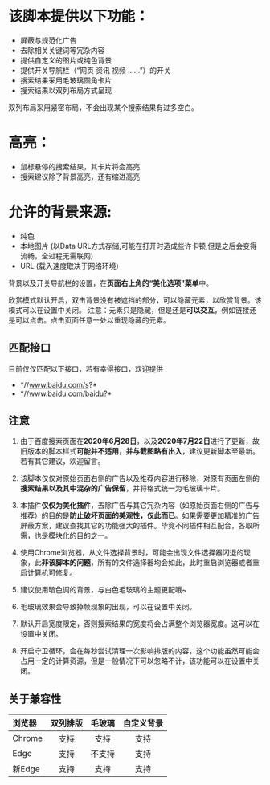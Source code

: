 # 该脚本提供以下功能：

- 屏蔽与规范化广告
- 去除相关关键词等冗杂内容
- 提供自定义的图片或纯色背景
- 提供开关导航栏（“网页 资讯 视频 ……”）的开关
- 搜索结果采用毛玻璃圆角卡片
- 搜索结果以双列布局方式呈现

双列布局采用紧密布局，不会出现某个搜索结果有过多空白。

# 高亮：

- 鼠标悬停的搜索结果，其卡片将会高亮
- 搜索建议除了背景高亮，还有缩进高亮

# 允许的背景来源:

- 纯色
- 本地图片 (以Data URL方式存储,可能在打开时造成些许卡顿,但是之后会变得流畅，全过程无需联网)
- URL (载入速度取决于网络环境)

背景以及开关导航栏的设置，在**页面右上角的“美化选项”菜单**中。

欣赏模式默认开启，双击背景没有被遮挡的部分，可以隐藏元素，以欣赏背景。该模式可以在设置中关闭。
注意：元素只是隐藏，但是还是**可以交互**，例如链接还是可以点击。点击页面任意一处以重现隐藏的元素。

## 匹配接口

目前仅仅匹配以下接口，若有幸得接口，欢迎提供

- \*//www.baidu.com/s?*
- \*//www.baidu.com/baidu?*

## 注意

1. 由于百度搜索页面在**2020年6月28日**，以及**2020年7月22日**进行了更新，故旧版本的脚本样式**可能并不适用，并与截图略有出入**，建议更新脚本至最新。若有其它建议，欢迎留言。

2. 该脚本仅仅对原始页面右侧的广告以及推荐内容进行移除，对原有页面左侧的**搜索结果以及其中混杂的广告保留**，并将格式统一为毛玻璃卡片。

3. 本插件**仅仅为美化插件**，去除广告与其它冗杂内容（如原始页面右侧的广告与推荐）的目的是**防止破坏页面的美观性，仅此而已**。如果需要更加精准的广告屏蔽方案，建议查找其它的功能强大的插件。毕竟不同插件相互配合，各取所需，也是模块化的目的之一。

4. 使用Chrome浏览器，从文件选择背景时，可能会出现文件选择器闪退的现象，此**非该脚本的问题**，所有的文件选择器均会如此，此时重启浏览器或者重启计算机可修复。

5. 建议使用暗色调的背景，与白色毛玻璃的主题更配哦~

6. 毛玻璃效果会导致掉帧现象的出现，可以在设置中关闭。

7. 默认开启宽度限定，否则搜索结果的宽度将会占满整个浏览器宽度。这可以在设置中关闭。

8. 开启守卫循环，会在每秒尝试清理一次影响排版的内容，这个功能虽然可能会占用一定的计算资源，但是一般情况下可以忽略不计，该功能可以在设置中关闭。

## 关于兼容性

|浏览器|双列排版|毛玻璃|自定义背景|
|:---|:---:|:---:|:---:|
|Chrome|支持|支持|支持|
|Edge|支持|不支持|支持|
|新Edge|支持|支持|支持|